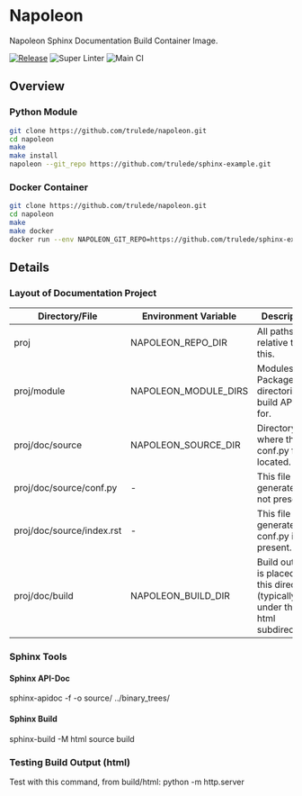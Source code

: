 # Napoleon

Napoleon Sphinx Documentation Build Container Image.

[![Release](https://github.com/trulede/napoleon/workflows/Release/badge.svg)](https://github.com/trulede/napoleon/releases/latest)
![Super Linter](https://github.com/trulede/napoleon/workflows/Super%20Linter/badge.svg)
![Main CI](https://github.com/trulede/napoleon/workflows/Main%20CI/badge.svg)


## Overview

### Python Module

```bash
git clone https://github.com/trulede/napoleon.git
cd napoleon
make
make install
napoleon --git_repo https://github.com/trulede/sphinx-example.git
```

### Docker Container

```bash
git clone https://github.com/trulede/napoleon.git
cd napoleon
make
make docker
docker run --env NAPOLEON_GIT_REPO=https://github.com/trulede/sphinx-example.git napoleon:latest
```

## Details

### Layout of Documentation Project

Directory/File | Environment Variable | Description
-------------- | -------------------- | -----------
proj | NAPOLEON_REPO_DIR | All paths relative to this.
proj/module | NAPOLEON_MODULE_DIRS | Modules and Package directories to build API Doc for.
proj/doc/source | NAPOLEON_SOURCE_DIR | Directory where the conf.py file is located.
proj/doc/source/conf.py | - | This file is generated if not present.
proj/doc/source/index.rst | - | This file is generated if conf.py is not present.
proj/doc/build | NAPOLEON_BUILD_DIR | Build output is placed in this directory (typically under the html subdirectory).


### Sphinx Tools

#### Sphinx API-Doc

sphinx-apidoc -f -o source/ ../binary_trees/


#### Sphinx Build

sphinx-build -M html source build


### Testing Build Output (html)

Test with this command, from build/html:
    python -m http.server
